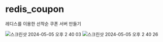 # redis_coupon
레디스를 이용한 선착순 쿠폰 서버 만들기


![스크린샷 2024-05-05 오후 2 40 03](https://github.com/minseokey/redis_coupon/assets/91869302/66eea91f-9ecb-43dc-87ae-176c5457ef50)
![스크린샷 2024-05-05 오후 2 40 26](https://github.com/minseokey/redis_coupon/assets/91869302/0fa20d59-526f-4a47-8ab5-4fa10c9a9217)
